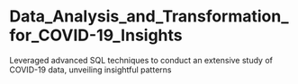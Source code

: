 # Data_Analysis_and_Transformation_for_COVID-19_Insights
Leveraged advanced SQL techniques to conduct an extensive study of COVID-19 data, unveiling insightful patterns
